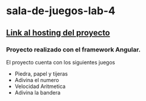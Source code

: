 # sala-de-juegos-lab-4
## [Link al hosting del proyecto](http://leonifran.000webhostapp.com/salaDeJuegos/)

### Proyecto realizado con el framework Angular.
El proyecto cuenta con los siguientes juegos
- Piedra, papel y tijeras
- Adivina el numero
- Velocidad Aritmetica
- Adivina la bandera

